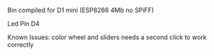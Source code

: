 Bin compiled for D1 mini (ESP8266 4Mb no SPiFF)

Led Pin D4

Known Issues: color wheel and sliders needs a second click to work correctly
